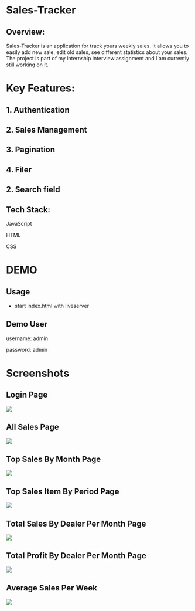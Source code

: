 # Sales-Tracker



<h2> Overview: </h2>
Sales-Tracker is an application for track yours weekly sales. It allows you to easily add new sale, edit old sales, see different statistics about your sales. The project is part of my internship interview assignment and I'am currently still working on it.

<h1>Key Features:</h1>
<h2> 1. Authentication   </h2>
<h2> 2. Sales Management </h2>
<h2> 3. Pagination </h2>
<h2> 4. Filer </h2>
<h2> 2. Search field </h2>


<h2> Tech Stack:  </h2>
<p> JavaScript</p>
<p> HTML</p>
<p> CSS</p>

<h1> DEMO </h1>
<h2> Usage </h2>
  <ul>
    <li>start index.html with liveserver</li>
  </ul>
<h2> Demo User </h2>
<p> username: admin </p>
<p> password: admin</p>

<h1> Screenshots </h1>
<h2> Login Page </h2>
<img src="https://github.com/BDukov/Project-Sale-Tracker/assets/107854265/322e66bd-51b1-442e-a3c5-7b7e9afab502"> </img>
<h2> All Sales Page </h2>
<img src="https://github.com/BDukov/Project-Sale-Tracker/assets/107854265/e6b37ab6-db24-433d-b871-a3fb170a7874"> </img>
<h2> Top Sales By Month Page </h2>
<img src="https://github.com/BDukov/Project-Sale-Tracker/assets/107854265/a2c5ba8b-3291-4c3d-ab5f-8e30e1c441b5"> </img>
<h2> Top Sales Item By Period Page </h2>
<img src="https://github.com/BDukov/Project-Sale-Tracker/assets/107854265/cecd3158-e536-4361-bdaf-ec5684150075"> </img>
<h2> Total Sales By Dealer Per Month Page </h2>
<img src="https://github.com/BDukov/Project-Sale-Tracker/assets/107854265/6e3316c1-0e01-4ed4-a1f1-b2b6e060eb7d"> </img>
<h2> Total Profit By Dealer Per Month Page </h2>
<img src="https://github.com/BDukov/Project-Sale-Tracker/assets/107854265/4815b93c-cfde-4fc8-80a3-c782c4b5f02f"></img>
<h2> Average Sales Per Week </h2>
<img src="https://github.com/BDukov/Project-Sale-Tracker/assets/107854265/c89d8628-76f2-4a00-8fde-f8ba4cc3a7f2"></img>

